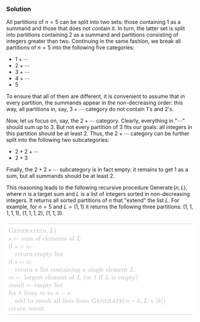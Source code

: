 
### Solution

All partitions of $n=5$ can be split into two sets: those containing 1 as 
a summand and those that does not contain it. In turn, the latter set is split
into partitions containing 2 as a summand and partitions consisting of 
integers greater than two. Continuing in the same fashion, we break all
partitions of $n=5$ into the following five categories:

* $1+\dotsb$
* $2+\dotsb$
* $3+\dotsb$
* $4+\dotsb$
* $5$

To ensure that all of them are different, it is convenient to assume 
that in every partition, the summands appear in the non-decreasing
order: this way, all partitions in, say, $3+\dotsb$ category do not contain 1's
and 2's.

Now, let us focus on, say, the $2+\dotsb$ category. Clearly, 
everything in "$\dotsb$" should sum up to 3. But not every partition of 3 
fits our goals: all integers in this partition should be at least 2. Thus, 
the $2+\dotsb$ category can be further split into the following two 
subcategories:

* $2+2+\dotsb$
* $2+3$

Finally, the $2+2+\dotsb$ subcategory is in fact empty: it remains to get 
$1$ as a sum, but all summands should be at least 2.

This reasoning leads to the following recursive procedure 
$\operatorname{Generate}(n, L)$, where 
$n$ is a target sum and $L$ is a list of integers sorted in non-decreasing 
integers. It returns all sorted partitions of $n$ that "extend" the 
list $L$. For example, for $n=5$ and $L=(1, 1)$ it returns the following
three partitions: $(1,1,1,1,1)$, $(1,1,1,2)$, $(1,1,3)$.

<img src="../../images/partitions.png">

